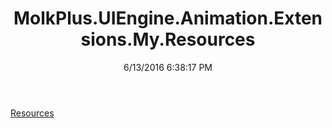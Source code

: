 ﻿---
title: MolkPlus.UIEngine.Animation.Extensions.My.Resources
date: 6/13/2016 6:38:17 PM
---

[Resources](T-MolkPlus.UIEngine.Animation.Extensions.My.Resources.Resources.html)
